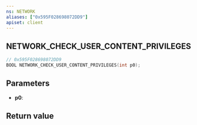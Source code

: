```yaml
---
ns: NETWORK
aliases: ["0x595F028698072DD9"]
apiset: client
---
```

## NETWORK_CHECK_USER_CONTENT_PRIVILEGES

```c
// 0x595F028698072DD9
BOOL NETWORK_CHECK_USER_CONTENT_PRIVILEGES(int p0);
```


## Parameters
* **p0**:

## Return value

